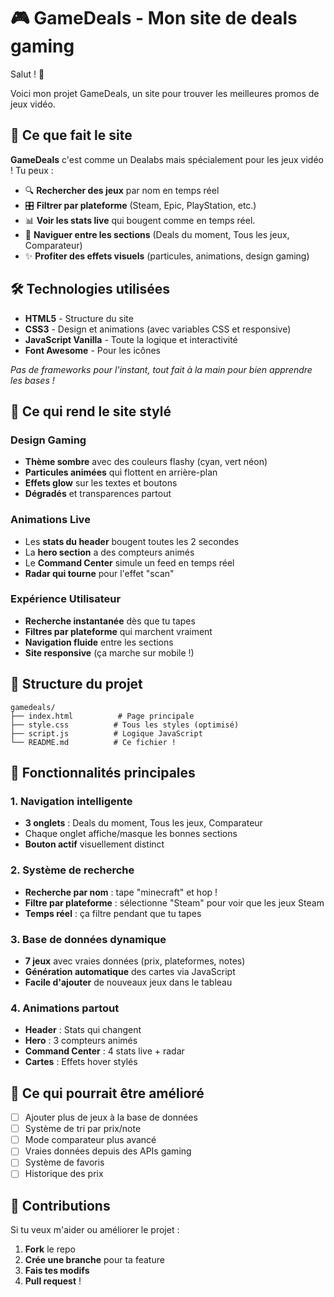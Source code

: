 # 🎮 GameDeals - Mon site de deals gaming

Salut ! 👋

Voici mon projet GameDeals, un site pour trouver les meilleures promos de jeux vidéo.

## 🚀 Ce que fait le site

**GameDeals** c'est comme un Dealabs mais spécialement pour les jeux vidéo ! Tu peux :

- 🔍 **Rechercher des jeux** par nom en temps réel
- 🎛️ **Filtrer par plateforme** (Steam, Epic, PlayStation, etc.)
- 📊 **Voir les stats live** qui bougent comme en temps réel.
- 🎯 **Naviguer entre les sections** (Deals du moment, Tous les jeux, Comparateur)
- ✨ **Profiter des effets visuels** (particules, animations, design gaming)

## 🛠️ Technologies utilisées

- **HTML5** - Structure du site
- **CSS3** - Design et animations (avec variables CSS et responsive)
- **JavaScript Vanilla** - Toute la logique et interactivité
- **Font Awesome** - Pour les icônes

_Pas de frameworks pour l'instant, tout fait à la main pour bien apprendre les bases !_

## 🎨 Ce qui rend le site stylé

### Design Gaming

- **Thème sombre** avec des couleurs flashy (cyan, vert néon)
- **Particules animées** qui flottent en arrière-plan
- **Effets glow** sur les textes et boutons
- **Dégradés** et transparences partout

### Animations Live

- Les **stats du header** bougent toutes les 2 secondes
- La **hero section** a des compteurs animés
- Le **Command Center** simule un feed en temps réel
- **Radar qui tourne** pour l'effet "scan"

### Expérience Utilisateur

- **Recherche instantanée** dès que tu tapes
- **Filtres par plateforme** qui marchent vraiment
- **Navigation fluide** entre les sections
- **Site responsive** (ça marche sur mobile !)

## 📁 Structure du projet

```
gamedeals/
├── index.html          # Page principale
├── style.css          # Tous les styles (optimisé)
├── script.js          # Logique JavaScript
└── README.md          # Ce fichier !
```

## 🎯 Fonctionnalités principales

### 1. Navigation intelligente

- **3 onglets** : Deals du moment, Tous les jeux, Comparateur
- Chaque onglet affiche/masque les bonnes sections
- **Bouton actif** visuellement distinct

### 2. Système de recherche

- **Recherche par nom** : tape "minecraft" et hop !
- **Filtre par plateforme** : sélectionne "Steam" pour voir que les jeux Steam
- **Temps réel** : ça filtre pendant que tu tapes

### 3. Base de données dynamique

- **7 jeux** avec vraies données (prix, plateformes, notes)
- **Génération automatique** des cartes via JavaScript
- **Facile d'ajouter** de nouveaux jeux dans le tableau

### 4. Animations partout

- **Header** : Stats qui changent
- **Hero** : 3 compteurs animés
- **Command Center** : 4 stats live + radar
- **Cartes** : Effets hover stylés

## 🚧 Ce qui pourrait être amélioré

- [ ] Ajouter plus de jeux à la base de données
- [ ] Système de tri par prix/note
- [ ] Mode comparateur plus avancé
- [ ] Vraies données depuis des APIs gaming
- [ ] Système de favoris
- [ ] Historique des prix

## 🤝 Contributions

Si tu veux m'aider ou améliorer le projet :

1. **Fork** le repo
2. **Crée une branche** pour ta feature
3. **Fais tes modifs**
4. **Pull request** !
